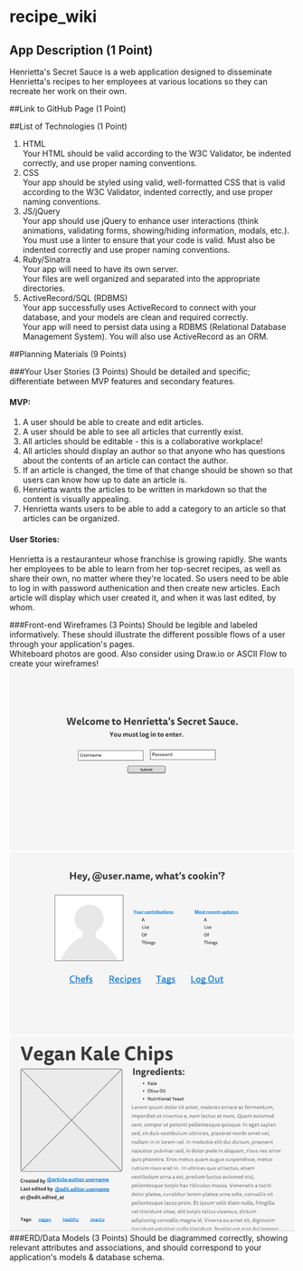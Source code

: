 # recipe_wiki

## App Description (1 Point)
Henrietta's Secret Sauce is a web application designed to disseminate Henrietta's recipes to her employees at various locations so they can recreate her work on their own.

##Link to GitHub Page (1 Point)

##List of Technologies (1 Point)
1. HTML<br>
Your HTML should be valid according to the W3C Validator, be indented correctly, and use proper naming conventions.
1. CSS<br>
Your app should be styled using valid, well-formatted CSS that is valid according to the W3C Validator, indented correctly, and use proper naming conventions.
1. JS/jQuery<br>
Your app should use jQuery to enhance user interactions (think animations, validating forms, showing/hiding information, modals, etc.).<br>
You must use a linter to ensure that your code is valid. Must also be indented correctly and use proper naming conventions.
1. Ruby/Sinatra<br>
Your app will need to have its own server. <br>
Your files are well organized and separated into the appropriate directories.
1. ActiveRecord/SQL (RDBMS)<br>
Your app successfully uses ActiveRecord to connect with your database, and your models are clean and required correctly. <br>
Your app will need to persist data using a RDBMS (Relational Database Management System). You will also use ActiveRecord as an ORM.

##Planning Materials (9 Points)

###Your User Stories (3 Points)
Should be detailed and specific; differentiate between MVP features and secondary features.<br>
#### MVP:
1. A user should be able to create and edit articles.<br>
2. A user should be able to see all articles that currently exist.<br>
3. All articles should be editable - this is a collaborative workplace!<br>
4. All articles should display an author so that anyone who has questions about the contents of an article can contact the author.<br>
5. If an article is changed, the time of that change should be shown so that users can know how up to date an article is.<br>
6. Henrietta wants the articles to be written in markdown so that the content is visually appealing.<br>
7. Henrietta wants users to be able to add a category to an article so that articles can be organized.<br>

#### User Stories:
Henrietta is a restauranteur whose franchise is growing rapidly. She wants her employees to be able to learn from her top-secret recipes, as well as share their own, no matter where they're located. So users need to be able to log in with password authenication and then create new articles. Each article will display which user created it, and when it was last edited, by whom. 

###Front-end Wireframes (3 Points)
Should be legible and labeled informatively. These should illustrate the different possible flows of a user through your application's pages.<br>
Whiteboard photos are good. Also consider using Draw.io or ASCII Flow to create your wireframes!<br>
![alt text](https://github.com/francesharlow/recipe_wiki/blob/master/img/splash.png "splash")
![alt text](https://github.com/francesharlow/recipe_wiki/blob/master/img/home.png "home")
![alt text](https://github.com/francesharlow/recipe_wiki/blob/master/img/article.png "article")
###ERD/Data Models (3 Points)
Should be diagrammed correctly, showing relevant attributes and associations, and should correspond to your application's models & database schema.<br>





